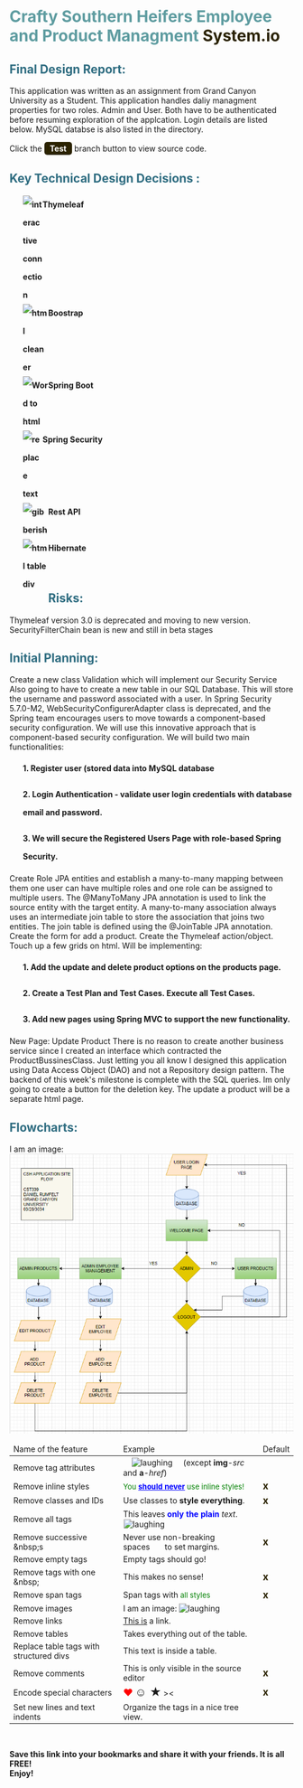 <!-- #######  CRAFTY SOUTHERN HEIFER APPLICATION README! #########-->
<h1 style="color: #5e9ca0;">Crafty Southern Heifers Employee and Product Managment <span style="color: #2b2301;">System.io</span></h1>
<h2 style="color: #2e6c80;">Final Design Report:</h2>
<p>This application was written as an assignment from Grand Canyon University as a Student. This application handles daliy managment properties for two roles. Admin and User. Both have to be authenticated before resuming exploration of the applcation. Login details are listed below. MySQL databse is also listed in the directory. &nbsp;</p>
<p>Click the <span style="background-color: #2b2301; color: #fff; display: inline-block; padding: 3px 10px; font-weight: bold; border-radius: 5px;">Test</span> branch button to view source code.</p>
<h2 style="color: #2e6c80;">Key Technical Design Decisions :</h2>
<ol style="list-style: none; font-size: 14px; line-height: 32px; font-weight: bold;">
<li style="clear: both;"><img style="float: left;" src="https://avatars1.githubusercontent.com/u/1492367?s=280&amp;v=4" alt="interactive connection" width="35" />Thymeleaf</li>
<li style="clear: both;"><img style="float: left;" src="https://getbootstrap.com/docs/5.2/assets/brand/bootstrap-logo-shadow.png" alt="html cleaner" width="45" /> Boostrap</li>
<li style="clear: both;"><img style="float: left;" src="https://www.logolynx.com/images/logolynx/98/980c5fe716efb66c936eebe1937d5489.png" alt="Word to html" width="45" /> Spring Boot</li>
<li style="clear: both;"><img style="float: left;" src="https://th.bing.com/th/id/OIP.D87KXcDLtggvLLrmHnairwHaJG?pid=ImgDet&amp;rs=1" alt="replace text" width="35" /> Spring Security</li>
<li style="clear: both;"><img style="float: left;" src="https://th.bing.com/th/id/OIP.Wd9moNdvBsgsNDMl6V1BegHaCn?pid=ImgDet&amp;rs=1" alt="gibberish" width="45" />Rest API</li>
<li style="clear: both;"><img style="float: left;" src="https://courses.javacodegeeks.com/wp-content/uploads/2021/03/hibernate-logo-1024x1024.jpg" alt="html table div" width="45" /> Hibernate</li>
</ol>
<p>&nbsp; &nbsp; &nbsp; &nbsp; &nbsp; &nbsp; &nbsp;</p>
<h2 style="color: #2e6c80;">Risks:</h2>
<p>Thymeleaf version 3.0 is deprecated and moving to new version. SecurityFilterChain bean is new and still in beta stages</p>
<h2 style="color: #2e6c80;">Initial Planning:</h2>
<p>Create a new class Validation which will implement our Security Service Also going to have to create a new table in our SQL Database. This will store the username and password associated with a user. In Spring Security 5.7.0-M2, WebSecurityConfigurerAdapter class is deprecated, and the Spring team encourages users to move towards a component-based security configuration. We will use this innovative approach that is component-based security configuration. We will build two main functionalities:</p>
<ol style="list-style: none; font-size: 14px; line-height: 32px; font-weight: bold;">
<li style="clear: both;">1. Register user (stored data into MySQL database</li>
</ol>
<ol style="list-style: none; font-size: 14px; line-height: 32px; font-weight: bold;">
<li style="clear: both;">2. Login Authentication - validate user login credentials with database email and password.</li>
</ol>
<ol style="list-style: none; font-size: 14px; line-height: 32px; font-weight: bold;">
<li style="clear: both;">3. We will secure the Registered Users Page with role-based Spring Security.</li>
</ol>
<p>Create Role JPA entities and establish a many-to-many mapping between them one user can have multiple roles and one role can be assigned to multiple users. The @ManyToMany JPA annotation is used to link the source entity with the target entity. A many-to-many association always uses an intermediate join table to store the association that joins two entities. The join table is defined using the @JoinTable JPA annotation. Create the form for add a product. Create the Thymeleaf action/object. Touch up a few grids on html. Will be implementing:</p>
<ol style="list-style: none; font-size: 14px; line-height: 32px; font-weight: bold;">
<li style="clear: both;">1. Add the update and delete product options on the products page.</li>
</ol>
<ol style="list-style: none; font-size: 14px; line-height: 32px; font-weight: bold;">
<li style="clear: both;">2. Create a Test Plan and Test Cases. Execute all Test Cases.</li>
</ol>
<ol style="list-style: none; font-size: 14px; line-height: 32px; font-weight: bold;">
<li style="clear: both;">3. Add new pages using Spring MVC to support the new functionality.</li>
</ol>
<p>New Page: Update Product There is no reason to create another business service since I created an interface which contracted the ProductBussinesClass. Just letting you all know I designed this application using Data Access Object (DAO) and not a Repository design pattern. The backend of this week's milestone is complete with the SQL queries. Im only going to create a button for the deletion key. The update a product will be a separate html page.</p>
<h2 style="color: #2e6c80;">Flowcharts:</h2>
<p>I am an image: <img src="https://github.com/AtlasWriter/CST-339-Milestone-Project/blob/test/CSH%20Site%20Flow%20Chart.PNG" alt="laughing" /></p>
<table class="editorDemoTable">
<thead>
<tr>
<td>Name of the feature</td>
<td>Example</td>
<td>Default</td>
</tr>
</thead>
<tbody>
<tr>
<td>Remove tag attributes</td>
<td><img style="margin: 1px 15px;" src="images/smiley.png" alt="laughing" width="40" height="16" /> (except <strong>img</strong>-<em>src</em> and <strong>a</strong>-<em>href</em>)</td>
<td>&nbsp;</td>
</tr>
<tr>
<td>Remove inline styles</td>
<td><span style="color: green; font-size: 13px;">You <strong style="color: blue; text-decoration: underline;">should never</strong>&nbsp;use inline styles!</span></td>
<td><strong style="font-size: 17px; color: #2b2301;">x</strong></td>
</tr>
<tr>
<td>Remove classes and IDs</td>
<td><span id="demoId">Use classes to <strong class="demoClass">style everything</strong>.</span></td>
<td><strong style="font-size: 17px; color: #2b2301;">x</strong></td>
</tr>
<tr>
<td>Remove all tags</td>
<td>This leaves <strong style="color: blue;">only the plain</strong> <em>text</em>. <img style="margin: 1px;" src="images/smiley.png" alt="laughing" width="16" height="16" /></td>
<td>&nbsp;</td>
</tr>
<tr>
<td>Remove successive &amp;nbsp;s</td>
<td>Never use non-breaking spaces&nbsp;&nbsp;&nbsp;&nbsp;&nbsp;&nbsp;&nbsp;to set margins.</td>
<td><strong style="font-size: 17px; color: #2b2301;">x</strong></td>
</tr>
<tr>
<td>Remove empty tags</td>
<td>Empty tags should go!</td>
<td>&nbsp;</td>
</tr>
<tr>
<td>Remove tags with one &amp;nbsp;</td>
<td>This makes&nbsp;no sense!</td>
<td><strong style="font-size: 17px; color: #2b2301;">x</strong></td>
</tr>
<tr>
<td>Remove span tags</td>
<td>Span tags with <span style="color: green; font-size: 13px;">all styles</span></td>
<td><strong style="font-size: 17px; color: #2b2301;">x</strong></td>
</tr>
<tr>
<td>Remove images</td>
<td>I am an image: <img src="images/smiley.png" alt="laughing" /></td>
<td>&nbsp;</td>
</tr>
<tr>
<td>Remove links</td>
<td><a href="https://html-online.com" rel="nofollow">This is</a> a link.</td>
<td>&nbsp;</td>
</tr>
<tr>
<td>Remove tables</td>
<td>Takes everything out of the table.</td>
<td>&nbsp;</td>
</tr>
<tr>
<td>Replace table tags with structured divs</td>
<td>This text is inside a table.</td>
<td>&nbsp;</td>
</tr>
<tr>
<td>Remove comments</td>
<td>This is only visible in the source editor <!-- HELLO! --></td>
<td><strong style="font-size: 17px; color: #2b2301;">x</strong></td>
</tr>
<tr>
<td>Encode special characters</td>
<td><span style="color: red; font-size: 17px;">&hearts;</span> <strong style="font-size: 20px;">☺ ★</strong> &gt;&lt;</td>
<td><strong style="font-size: 17px; color: #2b2301;">x</strong></td>
</tr>
<tr>
<td>Set new lines and text indents</td>
<td>Organize the tags in a nice tree view.</td>
<td>&nbsp;</td>
</tr>
</tbody>
</table>
<p><strong>&nbsp;</strong></p>
<p><strong>Save this link into your bookmarks and share it with your friends. It is all FREE! </strong><br /><strong>Enjoy!</strong></p>
<p><strong>&nbsp;</strong></p>
